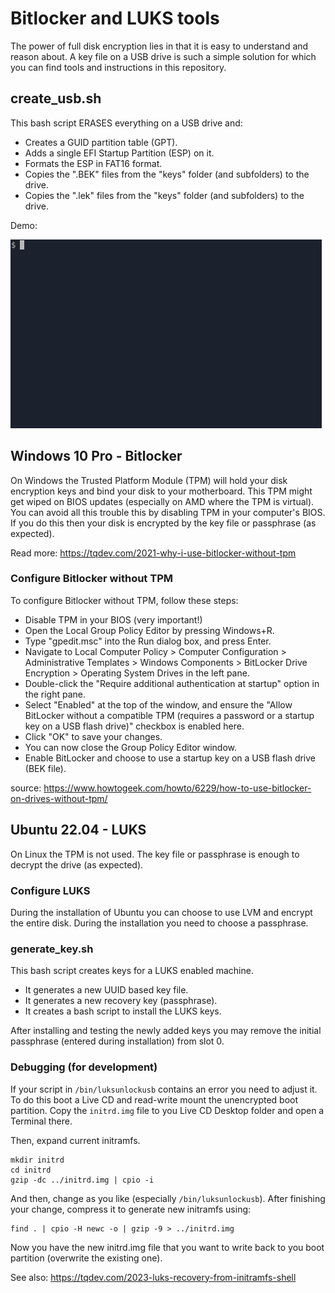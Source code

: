 # Bitlocker and LUKS tools

The power of full disk encryption lies in that it is easy to understand and reason about. A key file on a USB drive is such a simple solution for which you can find tools and instructions in this repository.

## create_usb.sh

This bash script ERASES everything on a USB drive and:

- Creates a GUID partition table (GPT).
- Adds a single EFI Startup Partition (ESP) on it.
- Formats the ESP in FAT16 format.
- Copies the ".BEK" files from the "keys" folder (and subfolders) to the drive.
- Copies the ".lek" files from the "keys" folder (and subfolders) to the drive.

Demo:

![create_usb.sh screencast](create_usb.gif)

## Windows 10 Pro - Bitlocker

On Windows the Trusted Platform Module (TPM) will hold your disk encryption keys and bind your disk to your motherboard. This TPM might get wiped on BIOS updates (especially on AMD where the TPM is virtual). You can avoid all this trouble this by disabling TPM in your computer's BIOS. If you do this then your disk is encrypted by the key file or passphrase (as expected). 

Read more: https://tqdev.com/2021-why-i-use-bitlocker-without-tpm

### Configure Bitlocker without TPM

To configure Bitlocker without TPM, follow these steps:

  - Disable TPM in your BIOS (very important!)
  - Open the Local Group Policy Editor by pressing Windows+R.
  - Type "gpedit.msc" into the Run dialog box, and press Enter.
  - Navigate to Local Computer Policy > Computer Configuration > Administrative Templates > Windows Components > BitLocker Drive Encryption > Operating System Drives in the left pane.
  - Double-click the "Require additional authentication at startup" option in the right pane.
  - Select "Enabled" at the top of the window, and ensure the "Allow BitLocker without a compatible TPM (requires a password or a startup key on a USB flash drive)" checkbox is enabled here.
  - Click "OK" to save your changes.
  - You can now close the Group Policy Editor window.
  - Enable BitLocker and choose to use a startup key on a USB flash drive (BEK file).

source: https://www.howtogeek.com/howto/6229/how-to-use-bitlocker-on-drives-without-tpm/

## Ubuntu 22.04 - LUKS

On Linux the TPM is not used. The key file or passphrase is enough to decrypt the drive (as expected).

### Configure LUKS

During the installation of Ubuntu you can choose to use LVM and encrypt the entire disk. During the installation you need to choose a passphrase. 

### generate_key.sh

This bash script creates keys for a LUKS enabled machine.

- It generates a new UUID based key file.
- It generates a new recovery key (passphrase).
- It creates a bash script to install the LUKS keys.

After installing and testing the newly added keys you may remove the initial passphrase (entered during installation) from slot 0.

### Debugging (for development)

If your script in `/bin/luksunlockusb` contains an error you need to adjust it. 
To do this boot a Live CD and read-write mount the unencrypted boot partition. 
Copy the `initrd.img` file to you Live CD Desktop folder and open a Terminal there.

Then, expand current initramfs.

    mkdir initrd
    cd initrd
    gzip -dc ../initrd.img | cpio -i

And then, change as you like (especially `/bin/luksunlockusb`). After finishing your change, compress it to generate new initramfs using:

    find . | cpio -H newc -o | gzip -9 > ../initrd.img
    
Now you have the new initrd.img file that you want to write back to you boot partition (overwrite the existing one).    

See also: https://tqdev.com/2023-luks-recovery-from-initramfs-shell
